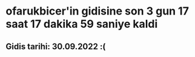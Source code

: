 # ofarukbicer'in gidisine son 3 gun 17 saat 17 dakika 59 saniye kaldi

## Gidis tarihi: 30.09.2022 :(